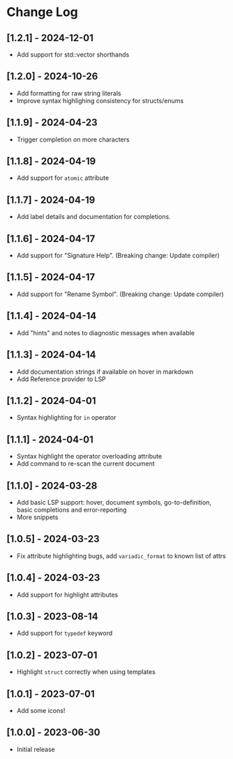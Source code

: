 # Change Log

## [1.2.1] - 2024-12-01

- Add support for std::vector shorthands

## [1.2.0] - 2024-10-26

- Add formatting for raw string literals
- Improve syntax highlighing consistency for structs/enums

## [1.1.9] - 2024-04-23

- Trigger completion on more characters

## [1.1.8] - 2024-04-19

- Add support for `atomic` attribute

## [1.1.7] - 2024-04-19

- Add label details and documentation for completions.

## [1.1.6] - 2024-04-17

- Add support for "Signature Help". (Breaking change: Update compiler)

## [1.1.5] - 2024-04-17

- Add support for "Rename Symbol". (Breaking change: Update compiler)

## [1.1.4] - 2024-04-14

- Add "hints" and notes to diagnostic messages when available

## [1.1.3] - 2024-04-14

- Add documentation strings if available on hover in markdown
- Add Reference provider to LSP

## [1.1.2] - 2024-04-01

- Syntax highlighting for `in` operator

## [1.1.1] - 2024-04-01

- Syntax highlight the operator overloading attribute
- Add command to re-scan the current document

## [1.1.0] - 2024-03-28

- Add basic LSP support: hover, document symbols, go-to-definition, basic completions and error-reporting
- More snippets

## [1.0.5] - 2024-03-23

- Fix attribute highlighting bugs, add `variadic_format` to known list of attrs

## [1.0.4] - 2024-03-23

- Add support for highlight attributes

## [1.0.3] - 2023-08-14

- Add support for `typedef` keyword

## [1.0.2] - 2023-07-01

- Highlight `struct` correctly when using templates

## [1.0.1] - 2023-07-01

- Add some icons!

## [1.0.0] - 2023-06-30

- Initial release